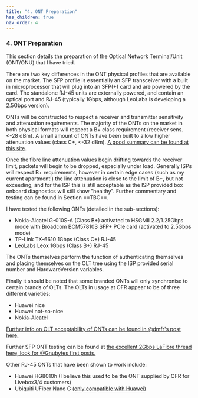 ```yaml
---
title: "4. ONT Preparation"
has_children: true
nav_order: 4
---
```


### 4. ONT Preparation

This section details the preparation of the Optical Network Terminal/Unit (ONT/ONU) that I have tried.

There are two key differences in the ONT physical profiles that are available on the market. The SFP profile is essentially an SFP transceiver with a built in microprocessor that will plug into an SFP(+) card and are powered by the card. The standalone RJ-45 units are externally powered, and contain an optical port and RJ-45 (typically 1Gbps, although LeoLabs is developing a 2.5Gbps version).

ONTs will be constructed to respect a receiver and transmitter sensitivity and attenuation requirements. The majority of the ONTs on the market in both physical formats will respect a B+ class requirement (receiver sens. <-28 dBm). A small amount of ONTs have been built to allow higher attenuation values (class C+, <-32 dBm). [A good summary can be found at this site](https://www.multicominc.com/training/technical-resources/sfps-b-and-c-whats-the-difference/). 

Once the fibre line attenuation values begin drifting towards the receiver limit, packets will begin to be dropped, especially under load. Generally ISPs will respect B+ requirements, however in certain edge cases (such as my current apartment!) the line attenuation is close to the limit of B+, but not exceeding, and for the ISP this is still acceptable as the ISP provided box onboard diagnostics will still show "healthy". Further commentary and testing can be found in Section ==TBC==.

I have tested the following ONTs (detailed in the sub-sections):
* Nokia-Alcatel G-010S-A (Class B+) activated to HSGMII 2.2/1.25Gbps mode with Broadcom BCM57810S SFP+ PCIe card (activated to 2.5Gbps mode)
* TP-Link TX-6610 1Gbps (Class C+) RJ-45
* LeoLabs Leox 1Gbps (Class B+) RJ-45

The ONTs themselves perform the function of authenticating themselves and placing themselves on the OLT tree using the ISP provided serial number and HardwareVersion variables.

Finally it should be noted that some branded ONTs will only synchronise to certain brands of OLTs. The OLTs in usage at OFR appear to be of three different varieties:
* Huawei nice
* Huawei not-so-nice
* Nokia-Alcatel

[Further info on OLT acceptability of ONTs can be found in @dmfr's post here.](https://lafibre.info/remplacer-livebox/guide-de-connexion-fibre-directement-sur-un-routeur-voire-meme-en-2gbps/msg894389/#msg894389)

Further SFP ONT testing can be found at [the excellent 2Gbps LaFibre thread here, look for @Gnubytes first posts.](https://lafibre.info/remplacer-livebox/guide-de-connexion-fibre-directement-sur-un-routeur-voire-meme-en-2gbps/)

Other RJ-45 ONTs that have been shown to work include:
* Huawei HG8010h (I believe this used to be the ONT supplied by OFR for Livebox3/4 customers)
* Ubiquiti UFiber Nano G [(only compatible with Huawei)](https://lafibre.info/remplacer-livebox/ubiquiti-ufiber-nano-g/)
